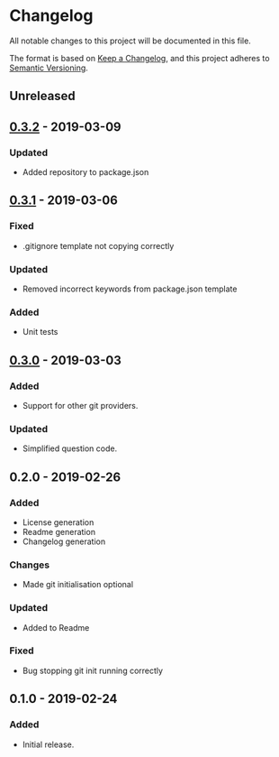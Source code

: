 # Changelog
All notable changes to this project will be documented in this file.

The format is based on [Keep a Changelog](https://keepachangelog.com/en/1.0.0/),
and this project adheres to [Semantic Versioning](https://semver.org/spec/v2.0.0.html).

## Unreleased

## [0.3.2] - 2019-03-09
### Updated
- Added repository to package.json

## [0.3.1] - 2019-03-06
### Fixed
- .gitignore template not copying correctly

### Updated
- Removed incorrect keywords from package.json template

### Added
- Unit tests

## [0.3.0] - 2019-03-03
### Added
- Support for other git providers.

### Updated
- Simplified question code.

## 0.2.0 - 2019-02-26
### Added
- License generation
- Readme generation
- Changelog generation

### Changes
- Made git initialisation optional

### Updated
- Added to Readme

### Fixed
- Bug stopping git init running correctly

## 0.1.0 - 2019-02-24
### Added
- Initial release.

[0.3.2]: https://github.com/DomParfitt/generator-simple-ts/compare/v0.3.1...v0.3.2
[0.3.1]: https://github.com/DomParfitt/generator-simple-ts/compare/v0.3.0...v0.3.1
[0.3.0]: https://github.com/DomParfitt/generator-simple-ts/compare/v0.2.0...v0.3.0
